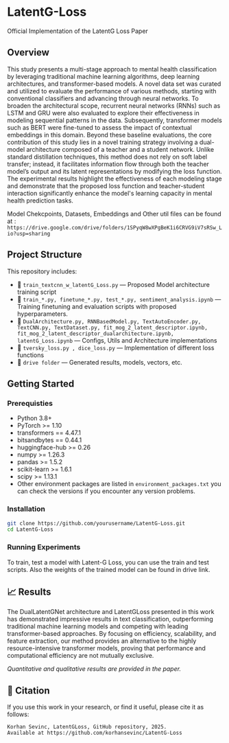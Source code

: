 # LatentG-Loss
Official Implementation of the LatentG Loss Paper


## Overview
This study presents a multi-stage approach to mental health classification by leveraging traditional machine learning algorithms, deep learning architectures, and transformer-based models. A novel data set was curated and utilized to evaluate the performance of various methods, starting with conventional classifiers and advancing through neural networks. To broaden the architectural scope, recurrent neural networks (RNNs) such as LSTM and GRU were also evaluated to explore their effectiveness in modeling sequential patterns in the data. Subsequently, transformer models such as BERT were fine-tuned to assess the impact of contextual embeddings in this domain. Beyond these baseline evaluations, the core contribution of this study lies in a novel training strategy involving a dual-model architecture composed of a teacher and a student network. Unlike standard distillation techniques, this method does not rely on soft label transfer; instead, it facilitates information flow through both the teacher model’s output and its latent representations by modifying the loss function. The experimental results highlight the effectiveness of each modeling stage and demonstrate that the proposed loss function and teacher-student interaction significantly enhance the model's learning capacity in mental health prediction tasks.

Model Chekcpoints, Datasets, Embeddings and Other util files can be found at : `https://drive.google.com/drive/folders/1SPyqW8wXPgBeK1i6CRVG9iV7sRSw_Lio?usp=sharing`

## Project Structure

This repository includes:

- 📜 `train_textcnn_w_latentG_Loss.py` — Proposed Model architecture training script
- 📜 `train_*.py, finetune_*.py, test_*.py, sentiment_analysis.ipynb` — Training finetuning and evaluation scripts with proposed hyperparameters. 
- 📜 `DualArchitecture.py, RNNBasedModel.py, TextAutoEncoder.py, TextCNN.py, TextDataset.py, fit_mog_2_latent_descriptor.ipynb, fit_mog_2_latent_descriptor_dualarchitecture.ipynb, latentG_Loss.ipynb` — Configs, Utils and Architecture implementations 
- 📜 `tversky_loss.py , dice_loss.py` — Implementation of different loss functions  
- 📁 `drive folder` — Generated results, models, vectors, etc.

##  Getting Started

### Prerequisties

- Python 3.8+
- PyTorch >= 1.10
- transformers == 4.47.1
- bitsandbytes == 0.44.1
- huggingface-hub >= 0.26
- numpy >= 1.26.3
- pandas >= 1.5.2
- scikit-learn >= 1.6.1
- scipy >= 1.13.1
- Other environment packages are listed in `environment_packages.txt` you can check the versions if you encounter any version problems.


### Installation
```bash
git clone https://github.com/yourusername/LatentG-Loss.git
cd LatentG-Loss
```

### Running Experiments

To train, test a model with Latent-G Loss, you can use the train and test scripts.
Also the weights of the trained model can be found in drive link.

## 📈 Results

The DualLatentGNet architecture and LatentGLoss presented in this work has demonstrated impressive results in text classification, outperforming traditional machine learning models and competing with leading transformer-based approaches. By focusing on efficiency, scalability, and feature extraction, our method provides an alternative to the highly resource-intensive transformer models, proving that performance and computational efficiency are not mutually exclusive.

*Quantitative and qualitative results are provided in the paper.*

## 📄 Citation

If you use this work in your research, or find it useful, please cite it as follows:

```
Korhan Sevinc, LatentGLoss, GitHub repository, 2025.
Available at https://github.com/korhansevinc/LatentG-Loss
```